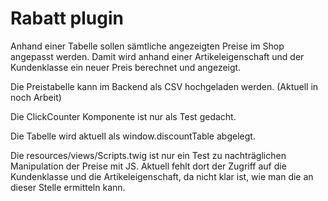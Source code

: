 # Rabatt plugin

Anhand einer Tabelle sollen sämtliche angezeigten Preise im Shop angepasst werden. Damit wird anhand einer Artikeleigenschaft und der Kundenklasse ein neuer Preis berechnet und angezeigt.

Die Preistabelle kann im Backend als CSV hochgeladen werden. (Aktuell in noch Arbeit)

Die ClickCounter Komponente ist nur als Test gedacht.

Die Tabelle wird aktuell als window.discountTable abgelegt.

Die resources/views/Scripts.twig ist nur ein Test zu nachträglichen Manipulation der Preise mit JS. Aktuell fehlt dort der Zugriff auf die Kundenklasse und die Artikeleigenschaft, da nicht klar ist, wie man die an dieser Stelle ermitteln kann.